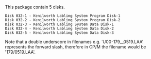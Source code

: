 This package contain 5 disks.

    Disk 032-1 - Kenilworth Labling System Program Disk-1
    Disk 032-2 - Kenilworth Labling System Program Disk-2
    Disk 032-3 - Kenilworth Labling System Data Disk-1
    Disk 032-4 - Kenilworth Labling System Data Disk-2
    Disk 032-5 - Kenilworth Labling System Data Disk-3

Note that a double underscore in filenames e.g. 'U00-179__0519.LAA' represents the forward slash, therefore in CP/M the filename would be '179/0519.LAA'.
